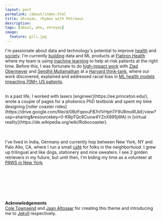 ```yaml
---
layout: post
permalink: /about/index.html
title: Shreyas, rhymes with Petraeus
description: 
tags: [about, who, shreyas]
image:
  feature: gili.jpg
---
```

<!-- 
**<center>Pronounced Sh-ray-us Luckh-tuck-ia</center>**
 -->
I'm passionate about data and technology's potential to improve [health](https://www.nber.org/papers/w26168.pdf) and [society](https://science.sciencemag.org/content/366/6464/447). I'm currently [building](https://patents.google.com/patent/WO2021188172A1/en?inventor=shreyas+lakhtakia&oq=shreyas+lakhtakia) data and ML products at [Flatiron Health](http://www.flatiron.com/) where my team is using [machine learning](https://www.ispor.org/heor-resources/presentations-database/presentation/intl2020-3182/100099) to help at-risk patients at the right time. Before this, I was fortunate to do [high-impact work](https://www.wsj.com/articles/researchers-find-racial-bias-in-hospital-algorithm-11571941096) with [Ziad Obermeyer](http://ziadobermeyer.com/) and [Sendhil Mullainathan](https://www.chicagobooth.edu/faculty/directory/m/sendhil-mullainathan) at a [Harvard think-tank](http://www.labsysmed.org), where our work discovered, explained and addressed racial bias in [ML health models impacting 70M+ US patients](https://www.washingtonpost.com/health/2019/10/24/racial-bias-medical-algorithm-favors-white-patients-over-sicker-black-patients/). 

<br> 
In a past life, I worked with lasers [engineer](https://ee.princeton.edu/), wrote a couple of pages for a photonics PhD textbook and spent my time designing [roller coaster rides](https://drive.google.com/file/d/0BzFqeouFB7n1VHphTF9URmxRUkE/view?usp=sharing&resourcekey=0-KRpTQc8Cuvw4YZnX895jWA) in [virtual reality](https://de.wikipedia.org/wiki/Robocoaster).

<br> <br>
I've lived in India, Germany and currently hop between New York, NY and Palo Alto, CA, where I run a small [café](https://beaglecafe.xyz/) for folks in the neighborhood. I grew up trilingual and like dogs, stationery and nice sweaters. I see 2 golden retrievers in my future, but until then, I'm biding my time as a volunteer at [PAWS in New York](https://pawsny.org/).

<br><br><br><br><br><br>
**Acknowledgements**<br>
[Cole Townsend](http://twnsnd.co/) and [Jaan Altosaar](https://jaan.io/about/) for creating this theme and introducing me to [Jekyll](https://jekyllrb.com/) respectively.